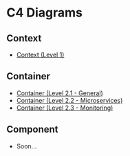 # C4 Diagrams

## Context
- [Context (Level 1)](./generated_svgs/C4_Context.svg)

## Container
- [Container (Level 2.1 - General)](./generated_svgs/Container_General.svg)
- [Container (Level 2.2 - Microservices)](./generated_svgs/C4_Container_Microservices_Revised.svg)
- [Container (Level 2.3 - Monitoring)](./generated_svgs/C4_Container_Monitoring.svg)

## Component
- Soon...